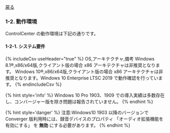 
[戻る](README.md)

### 1-2. 動作環境
ControlCenter の動作環境は下記の通りです。  

#### 1-2-1. システム要件

{% includeCsv useHeader="true" %}
OS,アーキテクチャ,備考
Windows 8.1®,x86/x64版,クライアント版の場合 x86 アーキテクチャは非推奨となります。
Windows 10®,x86/x64版,クライアント版の場合 x86 アーキテクチャは非推奨となります。Windows 10 Enterprise LTSC 2019 で動作確認を行っています。
{% endincludeCsv %}

{% hint style='info' %}
Windows 10 Pro 1903、1909 での導入実績は多数存在し、コンバージャー版を除き問題は報告されていません。
{% endhint %}

{% hint style='danger' %}
注意:Windows10 1903 以降のバージョンで Converger 版利用時には、録音デバイスのプロパティ 「オーディオ拡張機能を有効にする」 を **無効** にする必要があります。
{% endhint %}
